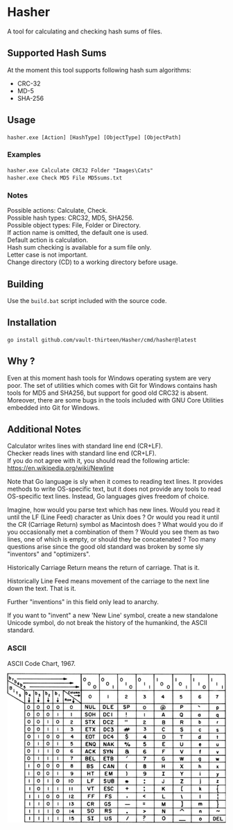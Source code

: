 # Hasher

A tool for calculating and checking hash sums of files.

## Supported Hash Sums

At the moment this tool supports following hash sum algorithms:
* CRC-32
* MD-5
* SHA-256

## Usage
`hasher.exe [Action] [HashType] [ObjectType] [ObjectPath]`

### Examples
`hasher.exe Calculate CRC32 Folder "Images\Cats"`  
`hasher.exe Check MD5 File MD5sums.txt`  

### Notes
Possible actions: Calculate, Check.  
Possible hash types: CRC32, MD5, SHA256.  
Possible object types: File, Folder or Directory.  
If action name is omitted, the default one is used.  
Default action is calculation.  
Hash sum checking is available for a sum file only.  
Letter case is not important.  
Change directory (CD) to a working directory before usage.  

## Building

Use the `build.bat` script included with the source code.

## Installation
`go install github.com/vault-thirteen/Hasher/cmd/hasher@latest`

## Why ?

Even at this moment hash tools for Windows operating system are very poor. 
The set of utilities which comes with Git for Windows contains hash tools for 
MD5 and SHA256, but support for good old CRC32 is absent. Moreover, there are 
some bugs in the tools included with GNU Core Utilities embedded into Git for 
Windows. 

## Additional Notes

Calculator writes lines with standard line end (CR+LF).  
Checker reads lines with standard line end (CR+LF).  
If you do not agree with it, you should read the following article:  
https://en.wikipedia.org/wiki/Newline

Note that Go language is sly when it comes to reading text lines.
It provides methods to write OS-specific text, but it does not provide any 
tools to read OS-specific text lines. Instead, Go languages gives freedom of 
choice.

Imagine, how would you parse text which has new lines. Would you read it until 
the LF (Line Feed) character as Unix does ? Or would you read it until the CR 
(Carriage Return) symbol as Macintosh does ? What would you do if you 
occasionally met a combination of them ? Would you see them as two lines, one 
of which is empty, or should they be concatenated ? Too many questions arise 
since the good old standard was broken by some sly "inventors" and "optimizers".

Historically Carriage Return means the return of carriage. That is it.

Historically Line Feed means movement of the carriage to the next line down the text. 
That is it.

Further "inventions" in this field only lead to anarchy.

If you want to "invent" a new 'New Line' symbol, create a new standalone 
Unicode symbol, do not break the history of the humankind, the ASCII standard.

### ASCII
ASCII Code Chart, 1967.

![ASCII Code Chart](assets/img/USASCII_code_chart_1967.png)
